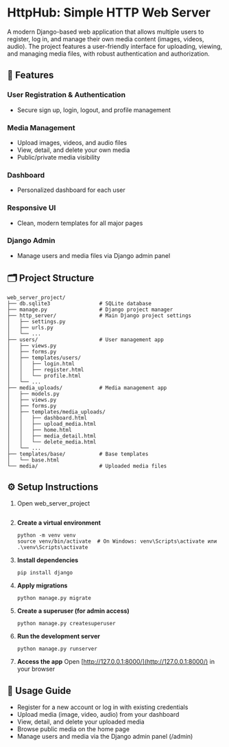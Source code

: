 # HttpHub: Simple HTTP Web Server

A modern Django-based web application that allows multiple users to register, log in, and manage their own media content (images, videos, audio). The project features a user-friendly interface for uploading, viewing, and managing media files, with robust authentication and authorization.

## 🚀 Features

### User Registration & Authentication
- Secure sign up, login, logout, and profile management

### Media Management
- Upload images, videos, and audio files
- View, detail, and delete your own media
- Public/private media visibility

### Dashboard
- Personalized dashboard for each user

### Responsive UI
- Clean, modern templates for all major pages

### Django Admin
- Manage users and media files via Django admin panel

## 🗂️ Project Structure

```
web_server_project/
├── db.sqlite3                # SQLite database
├── manage.py                 # Django project manager
├── http_server/              # Main Django project settings
│   ├── settings.py
│   ├── urls.py
│   └── ...
├── users/                    # User management app
│   ├── views.py
│   ├── forms.py
│   ├── templates/users/
│   │   ├── login.html
│   │   ├── register.html
│   │   └── profile.html
│   └── ...
├── media_uploads/            # Media management app
│   ├── models.py
│   ├── views.py
│   ├── forms.py
│   ├── templates/media_uploads/
│   │   ├── dashboard.html
│   │   ├── upload_media.html
│   │   ├── home.html
│   │   ├── media_detail.html
│   │   └── delete_media.html
│   └── ...
├── templates/base/           # Base templates
│   └── base.html
└── media/                    # Uploaded media files
```

## ⚙️ Setup Instructions

1. Open web_server_project
   ```

2. **Create a virtual environment**
   ```
   python -m venv venv
   source venv/bin/activate  # On Windows: venv\Scripts\activate или .\venv\Scripts\activate
   ```

3. **Install dependencies**
   ```
   pip install django
   ```

4. **Apply migrations**
   ```
   python manage.py migrate
   ```

5. **Create a superuser (for admin access)**
   ```
   python manage.py createsuperuser
   ```

6. **Run the development server**
   ```
   python manage.py runserver
   ```

7. **Access the app**
   Open [http://127.0.0.1:8000/](http://127.0.0.1:8000/) in your browser

## 📝 Usage Guide

- Register for a new account or log in with existing credentials
- Upload media (image, video, audio) from your dashboard
- View, detail, and delete your uploaded media
- Browse public media on the home page
- Manage users and media via the Django admin panel (/admin)

